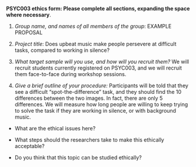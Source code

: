 **PSYC003 ethics form: Please complete all sections, expanding the space where necessary**. 			

1. _Group name, and names of all members of the group_: EXAMPLE PROPOSAL

2. _Project title_: Does upbeat music make people persevere at difficult tasks, compared to working in silence? 

3. _What target sample will you use, and how will you recruit them?_ We will recruit students currently registered on PSYC003, and we will recruit them face-to-face during workshop sessions. 

4. _Give a brief outline of your procedure:_ Participants will be told that they see a difficult “spot-the-difference” task, and they should find the 10 differences between the two images. In fact, there are only 5 differences. We will measure how long people are willing to keep trying to solve the task if they are working in silence, or with background music.  

- What are the ethical issues here? 

- What steps should the researchers take to make this ethically acceptable?

- Do you think that this topic can be studied ethically?  
